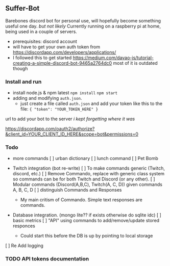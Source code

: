 ## Suffer-Bot

Barebones discord bot for personal use, will hopefully become something useful one day. *but not likely* 
Currently running on a raspberry pi at home, being used in a couple of servers. 

* prerequisites: discord account
* will have to get your own auth token from https://discordapp.com/developers/applications/
* I followed this to get started https://medium.com/davao-js/tutorial-creating-a-simple-discord-bot-9465a2764dc0 most of it is outdated though

### Install and run
* install node.js & npm latest
`npm install`
`npm start`
* adding and modifying `auth.json`.
    * just create a file called `auth.json` and add your token like this to the file: `{ "token": "YOUR_TOKEN_HERE" }`


url to add your bot to the server *i kept forgetting where it was*

https://discordapp.com/oauth2/authorize?&client_id=YOUR_CLIENT_ID_HERE&scope=bot&permissions=0

### Todo
 - more commands
    [ ] urban dictionary
    [ ] lunch command
    [ ] Pet Bomb

 - Twitch integration (bot re-write)
    [ ] To make commands generic (Twitch, discord, etc.)
    [ ] Remove Commando, replace with generic class system so commands can be for both Twitch and Discord (or any other).
    [ ] Modular commands (Discord(A,B,C), Twitch(A, C, D)) given commands A, B, C, D
    [ ] distinguish Commands and Responses
      - My main critism of Commando. Simple text responses are commands.
 - Database integration. (mongo lite?? if exists otherwise do sqlite idc)
    [ ] basic metrics 
    [ ] "API" using commands to add/remove/update stored responces
      - Could start this before the DB is up by pointing to local storage
      
 [ ] Re Add logging

### TODO API tokens documentation
